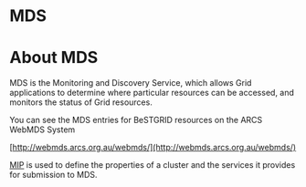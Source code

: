 # MDS

# About MDS 

MDS is the Monitoring and Discovery Service, which allows Grid applications to determine where particular resources can be accessed, and monitors the status of Grid resources.

You can see the MDS entries for BeSTGRID resources on the ARCS WebMDS System

[http://webmds.arcs.org.au/webmds/](http://webmds.arcs.org.au/webmds/)

[MIP](https://reannz.atlassian.net/wiki/pages/createpage.action?spaceKey=BeSTGRID&title=MIP&linkCreation=true&fromPageId=3818228972) is used to define the properties of a cluster and the services it provides for submission to MDS.
